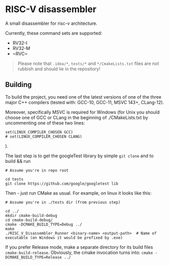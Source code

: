 # RISC-V disassembler

A small disassembler for risc-v architecture.

Currently, these command sets are supported:
- RV32-I
- RV32-M
- ~RVC~


> Please note that `.idea/*`, `tests/*` and `*/CmakeLists.txt` files are not rubbish and should lie in the repository!

## Building

To build the project, you need one of the latest versions 
of one of the three major C++ compilers (tested with: GCC-10, GCC-11, MSVC 143+, CLang-12).

Moreover, specifically MSVC is required for Windows 
(for Unix you should choose one of GCC or CLang in the beginning of ./CMakeLists.txt by uncommenting one of these two lines:
```
set(LINUX_COMPILER_CHOSEN GCC)
# set(LINUX_COMPILER_CHOSEN CLANG)
```
).

The last step is to get the googleTest library by simple `git clone`
and to build && run

```
# Assume you're in repo root

cd tests
git clone https://github.com/google/googletest lib
```

Then - just run CMake as usual. For example, on linux it looks like this:
```
# Assume you're in ./tests dir (from previous step)

cd ../
mkdir cmake-build-debug
cd cmake-build-debug/
cmake -DCMAKE_BUILD_TYPE=Debug ../
make
./RISC_V_Disassembler_Runner <binary-name> <output-path>  # Name of executable (on Windows it would be prefixed by .exe)

```

If you prefer Release mode, make a separate directory for its build files `cmake-build-release`.
Obviously, the cmake invocation turns into: `cmake -DCMAKE_BUILD_TYPE=Release ../`
